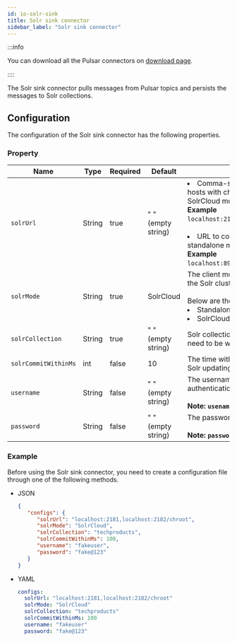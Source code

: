 ```yaml
---
id: io-solr-sink
title: Solr sink connector
sidebar_label: "Solr sink connector"
---
```


:::info

You can download all the Pulsar connectors on [download page](pathname:///download).

::::

The Solr sink connector pulls messages from Pulsar topics and persists the messages to Solr collections.

## Configuration

The configuration of the Solr sink connector has the following properties.



### Property

| Name | Type|Required | Default | Description
|------|----------|----------|---------|-------------|
| `solrUrl` | String|true|" " (empty string) | <li>Comma-separated zookeeper hosts with chroot used in the SolrCloud mode. <br />**Example**<br />`localhost:2181,localhost:2182/chroot` <br /><br /></li><li>URL to connect to Solr used in standalone mode. <br />**Example**<br />`localhost:8983/solr` </li>|
| `solrMode` | String|true|SolrCloud| The client mode when interacting with the Solr cluster. <br /><br />Below are the available options:<br /><li>Standalone<br /></li><li> SolrCloud</li>|
| `solrCollection` |String|true| " " (empty string) | Solr collection name to which records need to be written. |
| `solrCommitWithinMs` |int| false|10 | The time within million seconds for Solr updating commits.|
| `username` |String|false|  " " (empty string) | The username for basic authentication.<br /><br />**Note: `usename` is case-sensitive.** |
| `password` | String|false|  " " (empty string) | The password for basic authentication. <br /><br />**Note: `password` is case-sensitive.** |



### Example

Before using the Solr sink connector, you need to create a configuration file through one of the following methods.

* JSON

  ```json
  {
     "configs": {
        "solrUrl": "localhost:2181,localhost:2182/chroot",
        "solrMode": "SolrCloud",
        "solrCollection": "techproducts",
        "solrCommitWithinMs": 100,
        "username": "fakeuser",
        "password": "fake@123"
     }
  }
  ```

* YAML

  ```yaml
  configs:
    solrUrl: "localhost:2181,localhost:2182/chroot"
    solrMode: "SolrCloud"
    solrCollection: "techproducts"
    solrCommitWithinMs: 100
    username: "fakeuser"
    password: "fake@123"
  ```

